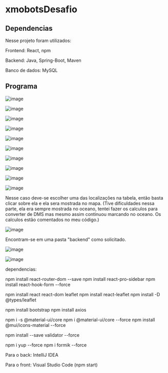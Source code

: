 # xmobotsDesafio

## Dependencias

Nesse projeto foram utilizados:

Frontend:
React, npm

Backend:
Java, Spring-Boot, Maven

Banco de dados:
MySQL

## Programa

![image](https://user-images.githubusercontent.com/60801559/234744423-c835ac1c-9163-462f-af51-fdfa9c29a830.png)

![image](https://user-images.githubusercontent.com/60801559/234744497-058cc414-f54a-4634-9b9e-ccba2d39adfe.png)

![image](https://user-images.githubusercontent.com/60801559/234744611-d705b9f7-4f5b-4210-a2ae-a556eddf4581.png)

![image](https://user-images.githubusercontent.com/60801559/234744693-3ddb1d5d-ca0b-4c0f-b585-030bb38d1925.png)

![image](https://user-images.githubusercontent.com/60801559/234744802-d48dd551-e824-49c9-9230-925a41026764.png)

![image](https://user-images.githubusercontent.com/60801559/234745051-b7577918-7c32-4f85-82db-1533b5b03bbb.png)

![image](https://user-images.githubusercontent.com/60801559/234745125-8eff7078-70f6-4f03-a1b0-d09e6d8132c5.png)

![image](https://user-images.githubusercontent.com/60801559/234745224-e1d1daac-f1a0-4c3a-ae1b-b94ba7672176.png)

![image](https://user-images.githubusercontent.com/60801559/234745297-8f05a4e9-6904-4a38-a102-1508b6e98e48.png)

![image](https://user-images.githubusercontent.com/60801559/234745393-a968a4e7-75db-4660-8581-bc8ffcafb0b4.png)

Nesse caso deve-se escolher uma das localizações na tabela, então basta clicar sobre ela e ela sera mostrada no mapa. (Tive dificuldades nessa parte, ela era sempre mostrada no oceano, tentei fazer os calculos para converter de DMS mas mesmo assim continuou marcando no oceano. Os calculos estão comentados no meu código.)

![image](https://user-images.githubusercontent.com/60801559/234745743-33f8234e-c69d-42c4-a434-c24344ea228c.png)

Encontram-se em uma pasta "backend" como solicitado. 

![image](https://user-images.githubusercontent.com/60801559/234746046-15bf2406-910a-496d-9701-45565546c12c.png)

![image](https://user-images.githubusercontent.com/60801559/234745927-e792f2f1-78ec-4d16-a7b5-94cb5a25fec0.png)

dependencias:

npm install react-router-dom --save
npm install react-pro-sidebar
npm install react-hook-form --force

npm install react react-dom leaflet
npm install react-leaflet
npm install -D @types/leaflet

npm install bootstrap
npm install axios

npm i -s @material-ui/core
npm i @material-ui/core --force
npm install @mui/icons-material --force

npm install --save validator --force

npm i yup --force
npm i formik --force

Para o back:
IntelliJ IDEA

Para o front:
Visual Studio Code (npm start)
